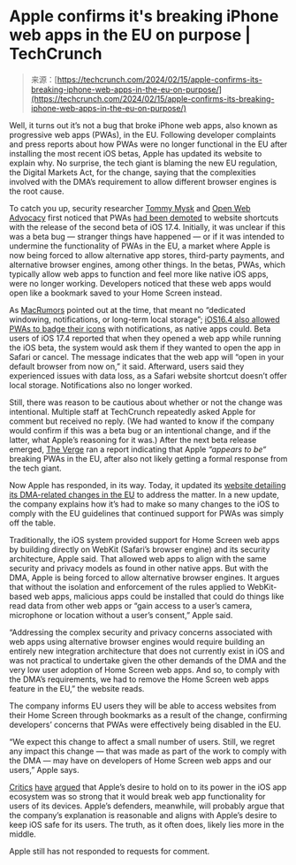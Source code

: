 <!--yml
category: 未分类
date: 2024-05-27 14:52:35
-->

# Apple confirms it's breaking iPhone web apps in the EU on purpose | TechCrunch

> 来源：[https://techcrunch.com/2024/02/15/apple-confirms-its-breaking-iphone-web-apps-in-the-eu-on-purpose/](https://techcrunch.com/2024/02/15/apple-confirms-its-breaking-iphone-web-apps-in-the-eu-on-purpose/)

Well, it turns out it’s not a bug that broke iPhone web apps, also known as progressive web apps (PWAs), in the EU. Following developer complaints and press reports about how PWAs were no longer functional in the EU after installing the most recent iOS betas, Apple has updated its website to explain why. No surprise, the tech giant is blaming the new EU regulation, the Digital Markets Act, for the change, saying that the complexities involved with the DMA’s requirement to allow different browser engines is the root cause.

To catch you up, security researcher [Tommy Mysk](https://x.com/mysk_co/status/1753401847044288847?s=20) and [Open Web Advocacy](https://open-web-advocacy.org/blog/did-apple-just-break-web-apps-in-ios17.4-beta-eu/) first noticed that PWAs [had been demoted](https://www.macrumors.com/2024/02/08/ios-17-4-nerfs-web-apps-in-the-eu) to website shortcuts with the release of the second beta of iOS 17.4\. Initially, it was unclear if this was a beta bug — stranger things have happened — or if it was intended to undermine the functionality of PWAs in the EU, a market where Apple is now being forced to allow alternative app stores, third-party payments, and alternative browser engines, among other things. In the betas, PWAs, which typically allow web apps to function and feel more like native iOS apps, were no longer working. Developers noticed that these web apps would open like a bookmark saved to your Home Screen instead.

As [MacRumors](https://www.macrumors.com/2024/02/08/ios-17-4-nerfs-web-apps-in-the-eu) pointed out at the time, that meant no “dedicated windowing, notifications, or long-term local storage”; [iOS16.4 also allowed PWAs to badge their icons](https://9to5mac.com/2023/02/16/iphone-web-app-new-features-ios-16-4/) with notifications, as native apps could. Beta users of iOS 17.4 reported that when they opened a web app while running the iOS beta, the system would ask them if they wanted to open the app in Safari or cancel. The message indicates that the web app will “open in your default browser from now on,” it said. Afterward, users said they experienced issues with data loss, as a Safari website shortcut doesn’t offer local storage. Notifications also no longer worked.

Still, there was reason to be cautious about whether or not the change was intentional. Multiple staff at TechCrunch repeatedly asked Apple for comment but received no reply. (We had wanted to know if the company would confirm if this was a beta bug or an intentional change, and if the latter, what Apple’s reasoning for it was.) After the next beta release emerged, [The Verge](https://www.theverge.com/2024/2/14/24072764/apple-progressive-web-apps-eu-ios-17-4) ran a report indicating that Apple *“*appears to be*“* breaking PWAs in the EU, after also not likely getting a formal response from the tech giant.

Now Apple has responded, in its way. Today, it updated its [website detailing its DMA-related changes in the EU](https://developer.apple.com/support/dma-and-apps-in-the-eu/) to address the matter. In a new update, the company explains how it’s had to make so many changes to the iOS to comply with the EU guidelines that continued support for PWAs was simply off the table.

Traditionally, the iOS system provided support for Home Screen web apps by building directly on WebKit (Safari’s browser engine) and its security architecture, Apple said. That allowed web apps to align with the same security and privacy models as found in other native apps. But with the DMA, Apple is being forced to allow alternative browser engines. It argues that without the isolation and enforcement of the rules applied to WebKit-based web apps, malicious apps could be installed that could do things like read data from other web apps or “gain access to a user’s camera, microphone or location without a user’s consent,” Apple said.

“Addressing the complex security and privacy concerns associated with web apps using alternative browser engines would require building an entirely new integration architecture that does not currently exist in iOS and was not practical to undertake given the other demands of the DMA and the very low user adoption of Home Screen web apps. And so, to comply with the DMA’s requirements, we had to remove the Home Screen web apps feature in the EU,” the website reads.

The company informs EU users they will be able to access websites from their Home Screen through bookmarks as a result of the change, confirming developers’ concerns that PWAs were effectively being disabled in the EU.

“We expect this change to affect a small number of users. Still, we regret any impact this change — that was made as part of the work to comply with the DMA — may have on developers of Home Screen web apps and our users,” Apple says.

[Critics](https://twitter.com/OpenWebAdvocacy/status/1757929731071373447) [have](https://twitter.com/douglascamata/status/1755967835371716975) [argued](https://twitter.com/MyDaebakCafe/status/1755538810287350259) that Apple’s desire to hold on to its power in the iOS app ecosystem was so strong that it would break web app functionality for users of its devices. Apple’s defenders, meanwhile, will probably argue that the company’s explanation is reasonable and aligns with Apple’s desire to keep iOS safe for its users. The truth, as it often does, likely lies more in the middle.

Apple still has not responded to requests for comment.